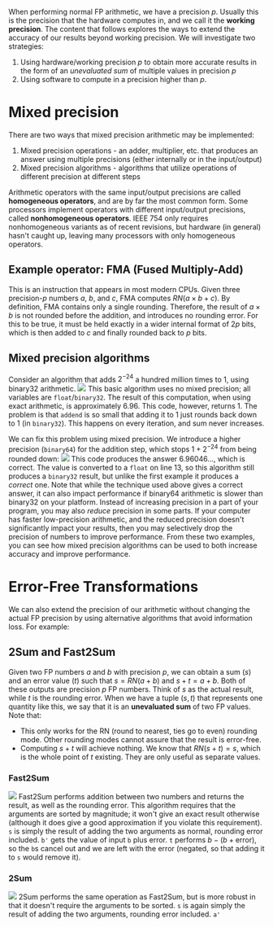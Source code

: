 When performing normal FP arithmetic, we have a precision $p$. Usually this is the precision that the hardware computes in, and we call it the **working precision**. The content that follows explores the ways to extend the accuracy of our results beyond working precision.
We will investigate two strategies:
1. Using hardware/working precision $p$ to obtain more accurate results in the form of an *unevaluated sum* of multiple values in precision $p$
2. Using software to compute in a precision higher than $p$.

# Mixed precision
There are two ways that mixed precision arithmetic may be implemented:
1. Mixed precision operations - an adder, multiplier, etc. that produces an answer using multiple precisions (either internally or in the input/output)
2. Mixed precision algorithms - algorithms that utilize operations of different precision at different steps

Arithmetic operators with the same input/output precisions are called **homogeneous operators**, and are by far the most common form. Some processors implement operators with different input/output precisions, called **nonhomogeneous operators**. 
IEEE 754 only requires nonhomogeneous variants as of recent revisions, but hardware (in general) hasn't caught up, leaving many processors with only homogeneous operators.

## Example operator: FMA (Fused Multiply-Add)
This is an instruction that appears in most modern CPUs. Given three precision-$p$ numbers $a$, $b$, and $c$, FMA computes $RN(a\times b+c)$.
By definition, FMA contains only a single rounding. Therefore, the result of $a \times b$ is not rounded before the addition, and introduces no rounding error. For this to be true, it must be held exactly in a wider internal format of $2p$ bits, which is then added to $c$ and finally rounded back to $p$ bits.

## Mixed precision algorithms
Consider an algorithm that adds $2^{-24}$ a hundred million times to $1$, using binary32 arithmetic.
![](Pasted%20image%2020240207151038.png)
This basic algorithm uses no mixed precision; all variables are `float`/`binary32`. The result of this computation, when using exact arithmetic, is approximately 6.96. This code, however, returns 1.
The problem is that `addend` is so small that adding it to 1 just rounds back down to 1 (in `binary32`). This happens on every iteration, and sum never increases.

We can fix this problem using mixed precision. We introduce a higher precision (`binary64`) for the addition step, which stops $1 + 2^{-24}$ from being rounded down:
![](Pasted%20image%2020240207151452.png)
This code produces the answer $6.96046...$, which is correct. The value is converted to a `float` on line 13, so this algorithm still produces a `binary32` result, but unlike the first example it produces a *correct* one.
Note that while the technique used above gives a correct answer, it can also impact performance if binary64 arithmetic is slower than binary32 on your platform.
Instead of increasing precision in a part of your program, you may also *reduce* precision in some parts. If your computer has faster low-precision arithmetic, and the reduced precision doesn't significantly impact your results, then you may selectively drop the precision of numbers to improve performance. 
From these two examples, you can see how mixed precision algorithms can be used to both increase accuracy and improve performance. 
# Error-Free Transformations
We can also extend the precision of our arithmetic without changing the actual FP precision by using alternative algorithms that avoid information loss. For example:
## 2Sum and Fast2Sum
Given two FP numbers $a$ and $b$ with precision $p$, we can obtain a sum ($s$) and an error value ($t$) such that $s = RN(a+b)$ and $s+t=a+b$. 
Both of these outputs are precision $p$ FP numbers. Think of $s$ as the actual result, while $t$ is the rounding error. When we have a tuple $(s, t)$ that represents one quantity like this, we say that it is an **unevaluated sum** of two FP values.
Note that:
- This only works for the RN (round to nearest, ties go to even) rounding mode. Other rounding modes cannot assure that the result is error-free.
- Computing $s+t$ will achieve nothing. We know that $RN(s + t) = s$, which is the whole point of $t$ existing. They are only useful as separate values.
### Fast2Sum
![](Pasted%20image%2020240207154030.png)
Fast2Sum performs addition between two numbers and returns the result, as well as the rounding error. This algorithm requires that the arguments are sorted by magnitude; it won't give an exact result otherwise (although it does give a good approximation if you violate this requirement).
`s` is simply the result of adding the two arguments as normal, rounding error included.
`b'` gets the value of input `b` plus error.
`t` performs $b - (b + \text{error})$, so the `b`s cancel out and we are left with the error (negated, so that adding it to `s` would remove it).

### 2Sum
![](Pasted%20image%2020240207154729.png)
2Sum performs the same operation as Fast2Sum, but is more robust in that it doesn't require the arguments to be sorted.
`s` is again simply the result of adding the two arguments, rounding error included.
`a'` 